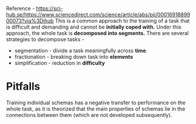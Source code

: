 Reference - https://sci-hub.se/https://www.sciencedirect.com/science/article/abs/pii/0001691889900073?via%3Dihub
This is a common approach to the training of a task that is difficult and demanding and cannot be **initially coped with.**
Under this approach, the whole task is **decomposed into segments.**
There are several strategies to decompose tasks - 
- segmentation - divide a task meaningfully across **time**.
- fractionation - breaking down task into **elements**
- simplification - reduction in **difficulty**

# Pitfalls
Training individual schemas has a negative transfer to performance on the whole task, as it is theorized that the main properties of schemas lie in the connections between them (which are not developed subsequently).
